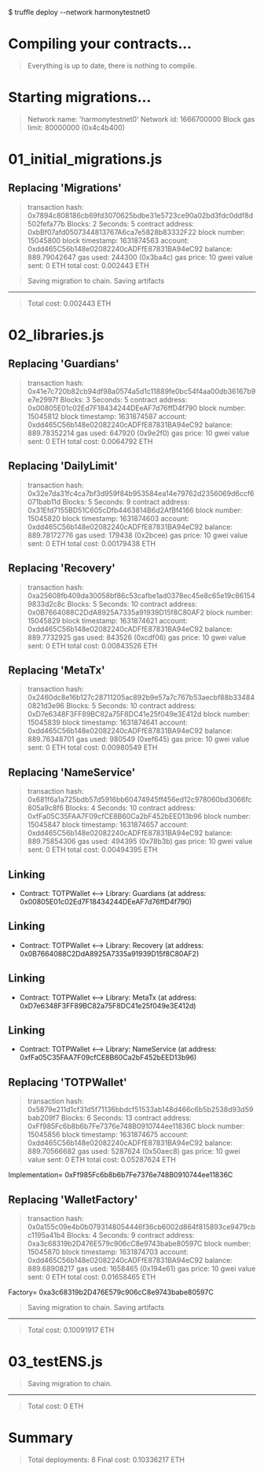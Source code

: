 $ truffle deploy --network harmonytestnet0

Compiling your contracts...
===========================
> Everything is up to date, there is nothing to compile.



Starting migrations...
======================
> Network name:    'harmonytestnet0'
> Network id:      1666700000
> Block gas limit: 80000000 (0x4c4b400)


01_initial_migrations.js
========================

   Replacing 'Migrations'
   ----------------------
   > transaction hash:    0x7894c808186cb69fd3070625bdbe31e5723ce90a02bd3fdc0ddf8d502fefa77b
   > Blocks: 2            Seconds: 5
   > contract address:    0xbBf07afd0507344813767A6ca7e5828b83332F22
   > block number:        15045800
   > block timestamp:     1631874563
   > account:             0xdd465C56b148e02082240cADFfE87831BA94eC92
   > balance:             889.79042647
   > gas used:            244300 (0x3ba4c)
   > gas price:           10 gwei
   > value sent:          0 ETH
   > total cost:          0.002443 ETH


   > Saving migration to chain.
   > Saving artifacts
   -------------------------------------
   > Total cost:            0.002443 ETH


02_libraries.js
===============

   Replacing 'Guardians'
   ---------------------
   > transaction hash:    0x41e7c720b82cb94df98a0574a5d1c11889fe0bc54f4aa00db36167b9e7e2997f
   > Blocks: 3            Seconds: 5
   > contract address:    0x00805E01c02Ed7F18434244DEeAF7d76ffD4f790
   > block number:        15045812
   > block timestamp:     1631874587
   > account:             0xdd465C56b148e02082240cADFfE87831BA94eC92
   > balance:             889.78352214
   > gas used:            647920 (0x9e2f0)
   > gas price:           10 gwei
   > value sent:          0 ETH
   > total cost:          0.0064792 ETH


   Replacing 'DailyLimit'
   ----------------------
   > transaction hash:    0x32e7da31fc4ca7bf3d959f84b953584ea14e79762d2356069d6ccf6071bab11d
   > Blocks: 5            Seconds: 9
   > contract address:    0x31Efd7155BD51C605cDfb4463814B6d2AfBf4166
   > block number:        15045820
   > block timestamp:     1631874603
   > account:             0xdd465C56b148e02082240cADFfE87831BA94eC92
   > balance:             889.78172776
   > gas used:            179438 (0x2bcee)
   > gas price:           10 gwei
   > value sent:          0 ETH
   > total cost:          0.00179438 ETH


   Replacing 'Recovery'
   --------------------
   > transaction hash:    0xa25608fb409da30058bf86c53cafbe1ad0378ec45e8c65e19c861549833d2c8c
   > Blocks: 5            Seconds: 10
   > contract address:    0x0B7664088C2DdA8925A7335a91939D15f8C80AF2
   > block number:        15045829
   > block timestamp:     1631874621
   > account:             0xdd465C56b148e02082240cADFfE87831BA94eC92
   > balance:             889.7732925
   > gas used:            843526 (0xcdf06)
   > gas price:           10 gwei
   > value sent:          0 ETH
   > total cost:          0.00843526 ETH


   Replacing 'MetaTx'
   ------------------
   > transaction hash:    0x2460dc8e16b127c28711205ac892b9e57a7c767b53aecbf88b334840821d3e96
   > Blocks: 5            Seconds: 10
   > contract address:    0xD7e6348F3FF89BC82a75F8DC41e25f049e3E412d
   > block number:        15045839
   > block timestamp:     1631874641
   > account:             0xdd465C56b148e02082240cADFfE87831BA94eC92
   > balance:             889.76348701
   > gas used:            980549 (0xef645)
   > gas price:           10 gwei
   > value sent:          0 ETH
   > total cost:          0.00980549 ETH


   Replacing 'NameService'
   -----------------------
   > transaction hash:    0x681f6a1a725bdb57d5916bb60474945ff456ed12c978060bd3066fc805a9c8f6
   > Blocks: 4            Seconds: 10
   > contract address:    0xfFa05C35FAA7F09cfCE8B60Ca2bF452bEED13b96
   > block number:        15045847
   > block timestamp:     1631874657
   > account:             0xdd465C56b148e02082240cADFfE87831BA94eC92
   > balance:             889.75854306
   > gas used:            494395 (0x78b3b)
   > gas price:           10 gwei
   > value sent:          0 ETH
   > total cost:          0.00494395 ETH


   Linking
   -------
   * Contract: TOTPWallet <--> Library: Guardians (at address: 0x00805E01c02Ed7F18434244DEeAF7d76ffD4f790)

   Linking
   -------
   * Contract: TOTPWallet <--> Library: Recovery (at address: 0x0B7664088C2DdA8925A7335a91939D15f8C80AF2)

   Linking
   -------
   * Contract: TOTPWallet <--> Library: MetaTx (at address: 0xD7e6348F3FF89BC82a75F8DC41e25f049e3E412d)

   Linking
   -------
   * Contract: TOTPWallet <--> Library: NameService (at address: 0xfFa05C35FAA7F09cfCE8B60Ca2bF452bEED13b96)

   Replacing 'TOTPWallet'
   ----------------------
   > transaction hash:    0x5879e211d1cf31d5f71136bbdcf51533ab148d466c6b5b2538d93d59bab209f7
   > Blocks: 6            Seconds: 13
   > contract address:    0xFf985Fc6b8b6b7Fe7376e748B0910744ee11836C
   > block number:        15045856
   > block timestamp:     1631874675
   > account:             0xdd465C56b148e02082240cADFfE87831BA94eC92
   > balance:             889.70566682
   > gas used:            5287624 (0x50aec8)
   > gas price:           10 gwei
   > value sent:          0 ETH
   > total cost:          0.05287624 ETH

Implementation= 0xFf985Fc6b8b6b7Fe7376e748B0910744ee11836C

   Replacing 'WalletFactory'
   -------------------------
   > transaction hash:    0x0a155c09e4b0b0793148054446f36cb6002d864f815893ce9479cbc1195a41b4
   > Blocks: 4            Seconds: 9
   > contract address:    0xa3c68319b2D476E579c906cC8e9743babe80597C
   > block number:        15045870
   > block timestamp:     1631874703
   > account:             0xdd465C56b148e02082240cADFfE87831BA94eC92
   > balance:             889.68908217
   > gas used:            1658465 (0x194e61)
   > gas price:           10 gwei
   > value sent:          0 ETH
   > total cost:          0.01658465 ETH

Factory= 0xa3c68319b2D476E579c906cC8e9743babe80597C

   > Saving migration to chain.
   > Saving artifacts
   -------------------------------------
   > Total cost:          0.10091917 ETH


03_testENS.js
=============

   > Saving migration to chain.
   -------------------------------------
   > Total cost:                   0 ETH


Summary
=======
> Total deployments:   8
> Final cost:          0.10336217 ETH